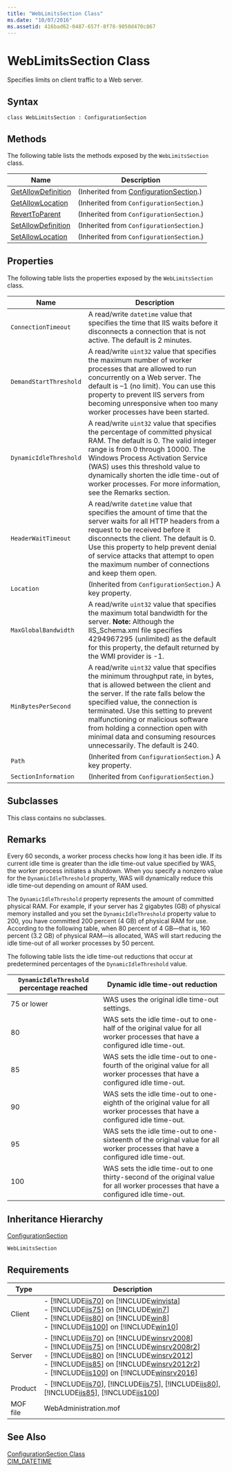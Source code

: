 ```yaml
---
title: "WebLimitsSection Class"
ms.date: "10/07/2016"
ms.assetid: 416bad62-0487-657f-8f78-9050d470c867
---
```

# WebLimitsSection Class
Specifies limits on client traffic to a Web server.  
  
## Syntax  
  
```vbs  
class WebLimitsSection : ConfigurationSection  
```  
  
## Methods  
 The following table lists the methods exposed by the `WebLimitsSection` class.  
  
|Name|Description|  
|----------|-----------------|  
|[GetAllowDefinition](../wmi-provider/configurationsection-getallowdefinition-method.md)|(Inherited from [ConfigurationSection](../wmi-provider/configurationsection-class.md).)|  
|[GetAllowLocation](../wmi-provider/configurationsection-getallowlocation-method.md)|(Inherited from `ConfigurationSection`.)|  
|[RevertToParent](../wmi-provider/configurationsection-reverttoparent-method.md)|(Inherited from `ConfigurationSection`.)|  
|[SetAllowDefinition](../wmi-provider/configurationsection-setallowdefinition-method.md)|(Inherited from `ConfigurationSection`.)|  
|[SetAllowLocation](../wmi-provider/configurationsection-setallowlocation-method.md)|(Inherited from `ConfigurationSection`.)|  
  
## Properties  
 The following table lists the properties exposed by the `WebLimitsSection` class.  
  
|Name|Description|  
|----------|-----------------|  
|`ConnectionTimeout`|A read/write `datetime` value that specifies the time that IIS waits before it disconnects a connection that is not active. The default is 2 minutes.|  
|`DemandStartThreshold`|A read/write `uint32` value that specifies the maximum number of worker processes that are allowed to run concurrently on a Web server. The default is –1 (no limit). You can use this property to prevent IIS servers from becoming unresponsive when too many worker processes have been started.|  
|`DynamicIdleThreshold`|A read/write `uint32` value that specifies the percentage of committed physical RAM. The default is 0. The valid integer range is from 0 through 10000. The Windows Process Activation Service (WAS) uses this threshold value to dynamically shorten the idle time-out of worker processes. For more information, see the Remarks section.|  
|`HeaderWaitTimeout`|A read/write `datetime` value that specifies the amount of time that the server waits for all HTTP headers from a request to be received before it disconnects the client. The default is 0. Use this property to help prevent denial of service attacks that attempt to open the maximum number of connections and keep them open.|  
|`Location`|(Inherited from `ConfigurationSection`.) A key property.|  
|`MaxGlobalBandwidth`|A read/write `uint32` value that specifies the maximum total bandwidth for the server. **Note:**  Although the IIS_Schema.xml file specifies 4294967295 (unlimited) as the default for this property, the default returned by the WMI provider is -1.|  
|`MinBytesPerSecond`|A read/write `uint32` value that specifies the minimum throughput rate, in bytes, that is allowed between the client and the server. If the rate falls below the specified value, the connection is terminated. Use this setting to prevent malfunctioning or malicious software from holding a connection open with minimal data and consuming resources unnecessarily. The default is 240.|  
|`Path`|(Inherited from `ConfigurationSection`.) A key property.|  
|`SectionInformation`|(Inherited from `ConfigurationSection`.)|  
  
## Subclasses  
 This class contains no subclasses.  
  
## Remarks  
 Every 60 seconds, a worker process checks how long it has been idle. If its current idle time is greater than the idle time-out value specified by WAS, the worker process initiates a shutdown. When you specify a nonzero value for the `DynamicIdleThreshold` property, WAS will dynamically reduce this idle time-out depending on amount of RAM used.  
  
 The `DynamicIdleThreshold` property represents the amount of committed physical RAM. For example, if your server has 2 gigabytes (GB) of physical memory installed and you set the `DynamicIdleThreshold` property value to 200, you have committed 200 percent (4 GB) of physical RAM for use. According to the following table, when 80 percent of 4 GB—that is, 160 percent (3.2 GB) of physical RAM—is allocated, WAS will start reducing the idle time-out of all worker processes by 50 percent.  
  
 The following table lists the idle time-out reductions that occur at predetermined percentages of the `DynamicIdleThreshold` value.  
  
|`DynamicIdleThreshold` percentage reached|Dynamic idle time-out reduction|  
|-----------------------------------------------|--------------------------------------|  
|75 or lower|WAS uses the original idle time-out settings.|  
|80|WAS sets the idle time-out to one-half of the original value for all worker processes that have a configured idle time-out.|  
|85|WAS sets the idle time-out to one-fourth of the original value for all worker processes that have a configured idle time-out.|  
|90|WAS sets the idle time-out to one-eighth of the original value for all worker processes that have a configured idle time-out.|  
|95|WAS sets the idle time-out to one-sixteenth of the original value for all worker processes that have a configured idle time-out.|  
|100|WAS sets the idle time-out to one thirty-second of the original value for all worker processes that have a configured idle time-out.|  
  
## Inheritance Hierarchy  
 [ConfigurationSection](../wmi-provider/configurationsection-class.md)  
  
 `WebLimitsSection`  
  
## Requirements  
  
|Type|Description|  
|----------|-----------------|  
|Client|-   [!INCLUDE[iis70](../wmi-provider/includes/iis70-md.md)] on [!INCLUDE[winvista](../wmi-provider/includes/winvista-md.md)]<br />-   [!INCLUDE[iis75](../wmi-provider/includes/iis75-md.md)] on [!INCLUDE[win7](../wmi-provider/includes/win7-md.md)]<br />-   [!INCLUDE[iis80](../wmi-provider/includes/iis80-md.md)] on [!INCLUDE[win8](../wmi-provider/includes/win8-md.md)]<br />-   [!INCLUDE[iis100](../wmi-provider/includes/iis100-md.md)] on [!INCLUDE[win10](../wmi-provider/includes/win10-md.md)]|  
|Server|-   [!INCLUDE[iis70](../wmi-provider/includes/iis70-md.md)] on [!INCLUDE[winsrv2008](../wmi-provider/includes/winsrv2008-md.md)]<br />-   [!INCLUDE[iis75](../wmi-provider/includes/iis75-md.md)] on [!INCLUDE[winsrv2008r2](../wmi-provider/includes/winsrv2008r2-md.md)]<br />-   [!INCLUDE[iis80](../wmi-provider/includes/iis80-md.md)] on [!INCLUDE[winsrv2012](../wmi-provider/includes/winsrv2012-md.md)]<br />-   [!INCLUDE[iis85](../wmi-provider/includes/iis85-md.md)] on [!INCLUDE[winsrv2012r2](../wmi-provider/includes/winsrv2012r2-md.md)]<br />-   [!INCLUDE[iis100](../wmi-provider/includes/iis100-md.md)] on [!INCLUDE[winsrv2016](../wmi-provider/includes/winsrv2016-md.md)]|  
|Product|-   [!INCLUDE[iis70](../wmi-provider/includes/iis70-md.md)], [!INCLUDE[iis75](../wmi-provider/includes/iis75-md.md)], [!INCLUDE[iis80](../wmi-provider/includes/iis80-md.md)], [!INCLUDE[iis85](../wmi-provider/includes/iis85-md.md)], [!INCLUDE[iis100](../wmi-provider/includes/iis100-md.md)]|  
|MOF file|WebAdministration.mof|  
  
## See Also  
 [ConfigurationSection Class](../wmi-provider/configurationsection-class.md)   
 [CIM_DATETIME](http://go.microsoft.com/fwlink/?LinkId=57551)
